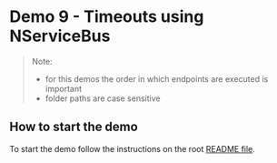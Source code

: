 # Demo 9 - Timeouts using NServiceBus

> Note:
>
> - for this demos the order in which endpoints are executed is important
> - folder paths are case sensitive

## How to start the demo

To start the demo follow the instructions on the root [README file](/README.md#how-to-run-the-demos).
